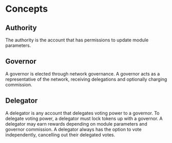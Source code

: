 # Concepts

## Authority

The authority is the account that has permissions to update module parameters.

## Governor

A governor is elected through network governance. A governor acts as a representative of the network, receiving delegations and optionally charging commission.

## Delegator

A delegator is any account that delegates voting power to a governor. To delegate voting power, a delegator must lock tokens up with a governor. A delegator may earn rewards depending on module parameters and governor commission. A delegator always has the option to vote independently, cancelling out their delegated votes.
